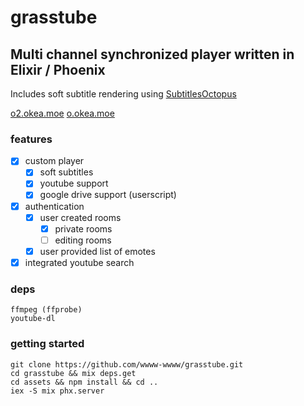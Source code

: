 # grasstube

## Multi channel synchronized player written in Elixir / Phoenix

Includes soft subtitle rendering using [SubtitlesOctopus](https://github.com/Dador/JavascriptSubtitlesOctopus)

[o2.okea.moe](https://o2.okea.moe)
[o.okea.moe](https://o.okea.moe)

### features

- [x] custom player
  - [x] soft subtitles
  - [x] youtube support
  - [x] google drive support (userscript)
- [x] authentication
  - [x] user created rooms
    - [x] private rooms
    - [ ] editing rooms
  - [x] user provided list of emotes
- [x] integrated youtube search

### deps

```
ffmpeg (ffprobe)
youtube-dl
```

### getting started

```
git clone https://github.com/wwww-wwww/grasstube.git
cd grasstube && mix deps.get
cd assets && npm install && cd ..
iex -S mix phx.server
```
